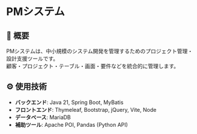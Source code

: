 # PMシステム

## 📌 概要
PMシステムは、中小規模のシステム開発を管理するためのプロジェクト管理・設計支援ツールです。  
顧客・プロジェクト・テーブル・画面・要件などを統合的に管理します。

## ⚙️ 使用技術
- **バックエンド**: Java 21, Spring Boot, MyBatis
- **フロントエンド**: Thymeleaf, Bootstrap, jQuery, Vite, Node
- **データベース**: MariaDB
- **補助ツール**: Apache POI, Pandas (Python API)